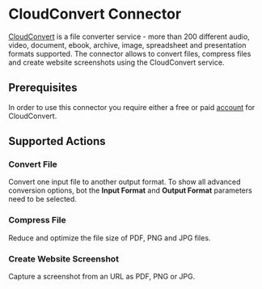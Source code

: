 # CloudConvert Connector

[CloudConvert](https://cloudconvert.com) is a file converter service - more than 200 different audio, video, document, ebook, archive, image,
spreadsheet and presentation formats supported. The connector allows to convert files, compress files and create website
screenshots using the CloudConvert service.

## Prerequisites

In order to use this connector you require either a free or paid [account](https://cloudconvert.com/register) for CloudConvert.

## Supported Actions

### Convert File

Convert one input file to another output format.
To show all advanced conversion options, bot the **Input Format** and **Output Format** parameters need to be selected.

### Compress File

Reduce and optimize the file size of PDF, PNG and JPG files.

### Create Website Screenshot

Capture a screenshot from an URL as PDF, PNG or JPG.